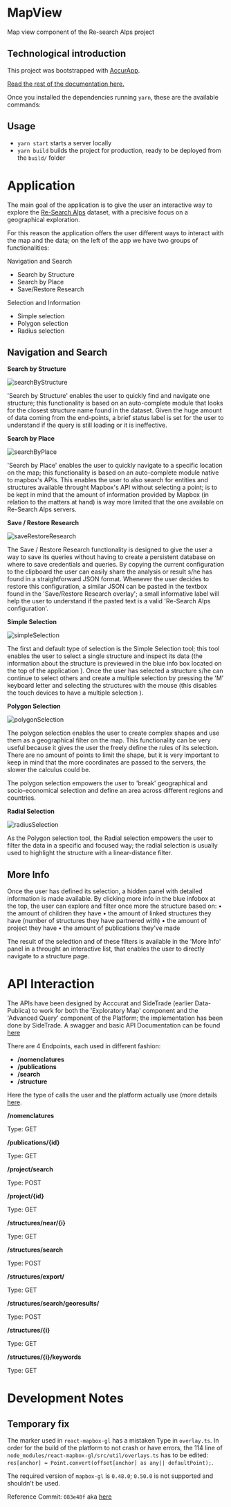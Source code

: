 # MapView
Map view component of the Re-search Alps project 

## Technological introduction
This project was bootstrapped with [AccurApp](https://github.com/accurat/accurapp).

[Read the rest of the documentation here.](https://github.com/accurat/accurapp)

Once you installed the dependencies running `yarn`, these are the available commands:

## Usage

- `yarn start` starts a server locally
- `yarn build` builds the project for production, ready to be deployed from the `build/` folder



# Application

The main goal of the application is to give the user an interactive way to explore the [Re-Search Alps](http://researchalps.eu/) dataset, with a precisive focus on a geographical exploration.

For this reason the application offers the user different ways to interact with the map and the data; on the left of the app we have two groups of functionalities:

Navigation and Search
- Search by Structure
- Search by Place
- Save/Restore Research

Selection and Information
- Simple selection
- Polygon selection
- Radius selection

## Navigation and Search

**Search by Structure**

![searchByStructure](/public/searchStructure.png "Search by Structure")

'Search by Structure' enables the user to quickly find and navigate one structure; this functionality is based on an auto-complete module that looks for the closest structure name found in the dataset.
Given the huge amount of data coming from the end-points, a brief status label is set for the user to understand if the query is still loading or it is ineffective.

**Search by Place**

![searchByPlace](/public/searchLocation.png "Search by Place")

'Search by Place' enables the user to quickly navigate to a specific location on the map; this functionality is based on an auto-complete module native to mapbox's APIs.
This enables the user to also search for entities and structures available throught Mapbox's API without selecting a point; is to be kept in mind that the amount of information provided by Mapbox (in relation to the matters at hand) is way more limited that the one available on Re-Search Alps servers.

**Save / Restore Research**

![saveRestoreResearch](/public/saveRestoreConfiguration.png "Save/Restore research")

The Save / Restore Research functionality is designed to give the user a way to save its queries without having to create a persistent database on where to save credentials and queries.
By copying the current configuration to the clipboard the user can easily share the analysis or result s/he has found in a straightforward JSON format.
Whenever the user decides to restore this configuration, a similar JSON can be pasted in the textbox found in the 'Save/Restore Research overlay'; a small informative label will help the user to understand if the pasted text is a valid 'Re-Search Alps configuration'.

**Simple Selection**

![simpleSelection](/public/selectSimple.png "Simple Selection")

The first and default type of selection is the Simple Selection tool; this tool enables the user to select a single structure and inspect its data (the information about the structure is previewed in the blue info box located on the top of the application ).
Once the user has selected a structure s/he can continue to select others and create a multiple selection by pressing the 'M' keyboard letter and selecting the structures with the mouse (this disables the touch devices to have a multiple selection ).


**Polygon Selection**

![polygonSelection](/public/selectPolygon.png "Polygon Selection")

The polygon selection enables the user to create complex shapes and use them as a geographical filter on the map. This functionality can be very useful because it gives the user the freely define the rules of its selection.
There are no amount of points to limit the shape, but it is very important to keep in mind that the more coordinates are passed to the servers, the slower the calculus could be.

The polygon selection empowers the user to 'break' geographical and socio-economical selection and define an area across different regions and countries.

**Radial Selection**

![radiusSelection](/public/selectRadius.png "Radius Selection")

As the Polygon selection tool, the Radial selection empowers the user to filter the data in a specific and focused way; the radial selection is usually used to highlight the structure with a linear-distance filter.


## More Info

Once the user has defined its selection, a hidden panel with detailed information is made available.
By clicking more info in the blue infobox at the top, the user can explore and filter once more the structure based on:
• the amount of children they have
• the amount of linked structures they have (number of structures they have partnered with)
• the amount of project they have
• the amount of publications they've made

The result of the seledtion and of these filters is available in the 'More Info' panel in a throught an interactive list, that enables the user to directly navigate to a structure page.

# API Interaction

The APIs have been designed by Acccurat and SideTrade (earlier Data-Publica) to work for both the 'Exploratory Map' component and the 'Advanced Query' component of the Platform; the implementation has been done by SideTrade.
A swagger and basic API Documentation can be found [here](http://researchalps.data-publica.com/api/swagger-ui.html#/)

There are 4 Endpoints, each used in different fashion:
- **/nomenclatures**
- **/publications**
- **/search**
- **/structure**

Here the type of calls the user and the platform actually use (more details [here](http://researchalps.data-publica.com/api/swagger-ui.html#/).

**/nomenclatures**

Type: GET

**/publications/{id}**

Type: GET

**/project/search**

Type: POST

**/project/{id}**

Type: GET

**/structures/near/{i}**

Type: GET

**/structures/search**

Type: POST

**/structures/export/**

Type: GET

**/structures/search/georesults/**

Type: POST

**/structures/{i}**

Type: GET

**/structures/{i}/keywords**

Type: GET

# Development Notes

## Temporary fix

The marker used in `react-mapbox-gl` has a mistaken Type in `overlay.ts`. In order for the build of the platform to not crash or have errors, the 114 line of `node_modules/react-mapbox-gl/src/util/overlays.ts` has to be edited: `res[anchor] = Point.convert(offset[anchor] as any|| defaultPoint);`.

The required version of `mapbox-gl` is `0.48.0`; `0.50.0` is not supported and shouldn't be used.

Reference Commit: `083e48f` aka [here](https://bitbucket.org/accurat/research-alps/commits/083e48f99ee2)